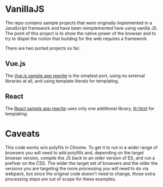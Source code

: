 VanillaJS
=========

The repo contains sample projects that were originally implemented in
a JavaScript framework and have been reimplemented here using vanilla JS.
The point of this project is to show the native power of the browser and to
try to dispel the notion that building for the web requires a framework.

There are two ported projects so far:

Vue.js
------

The [Vue.js sample app rewrite](/tree/master/vue.js)  is the simplest port,
using no external libraries at all, and using template literals for
templating.

React
-----

The [React sample app rewrite](/tree/master/react) uses only one additional
library, [lit-html](https://github.com/PolymerLabs/lit-html) for templating.

Caveats
=======

This code works w/o polyfils in Chrome. To get it to run in a wider range of
browsers you will need to add polyfills and, depending on the target browser
version, compile the JS back to an older version of ES, and run a prefixer on
the CSS. The wider the target set of browsers and the older the versions you
are targeting the more processing you will need to do via webpack, but since
the original code doesn't need to change, those extra processing steps are out
of scope for these examples.
